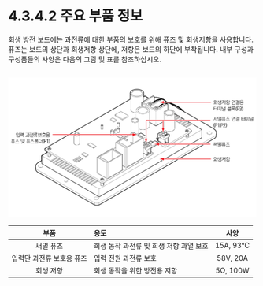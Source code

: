 # 4.3.4.2 주요 부품 정보

회생 방전 보드에는 과전류에 대한 부품의 보호를 위해 퓨즈 및 회생저항을 사용합니다. 퓨즈는 보드의 상단과 회생저항 상단에, 저항은 보드의 하단에 부착됩니다. 내부 구성과 구성품들의 사양은 다음의 그림 및 표를 참조하십시오.

|  |
| :--- |


![&#xADF8;&#xB9BC; 39 &#xD68C;&#xC0DD; &#xBC29;&#xC804; &#xBAA8;&#xB4C8;](../../../.gitbook/assets/image120.png)

| **부품** |                                             **용도** | **사양** |
| :---: | :--- | :---: |
| 써멀 퓨즈 | 회생 동작 과전류 및 회생 저항 과열 보호 | 15A, 93℃ |
| 입력단 과전류 보호용 퓨즈 | 입력 전원 과전류 보호 | 58V, 20A |
| 회생 저항 | 회생 동작을 위한 방전용 저항 | 5Ω, 100W |




